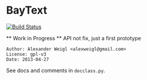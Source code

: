BayText
=======

[![Build Status](https://travis-ci.org/areku/BayText.png?branch=master)](https://travis-ci.org/areku/BayText)


** Work in Progress ** API not fix, just a first prototype


		
	Author: Alexander Weigl <alexweigl@gmail.com>
	License: gpl-v3
	Date: 2013-04-27
	

See docs and comments in `docclass.py`.

